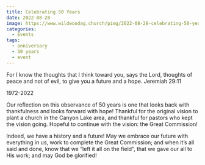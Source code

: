 ```yaml
---
title: Celebrating 50 Years
date: 2022-08-28
image: https://www.wildwoodag.church/pimg/2022-08-28-celebrating-50-years.jpeg
categories:
  - Events
tags:
  - anniversary
  - 50 years
  - event
---
```


For I know the thoughts that I think toward you, says the Lord, thoughts of peace and not of evil, to give you a future and a hope. Jeremiah 29:11

1972-2022

Our reflection on this observance of 50 years is one that looks back with thankfulness and looks forward with hope! Thankful for the original vision to plant a church in the Canyon Lake area, and thankful for pastors who kept the vision going. Hopeful to continue with the vision: the Great Commission!

Indeed, we have a history and a future! May we embrace our future with everything in us, work to complete the Great Commission; and when it’s all said and done, know that we “left it all on the field”, that we gave our all to His work; and may God be glorified!



